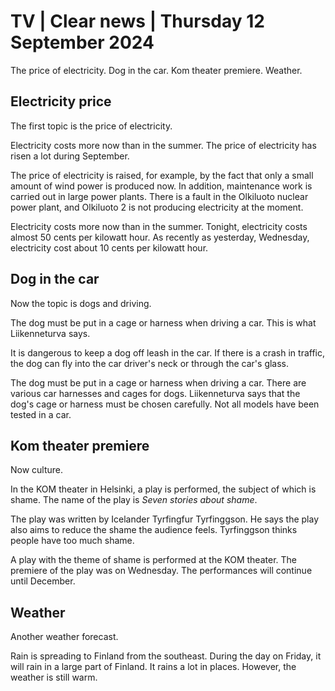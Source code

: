 # TV \| Clear news \| Thursday 12 September 2024

The price of electricity. Dog in the car. Kom theater premiere. Weather.

## Electricity price

The first topic is the price of electricity.

Electricity costs more now than in the summer. The price of electricity has risen a lot during September.

The price of electricity is raised, for example, by the fact that only a small amount of wind power is produced now. In addition, maintenance work is carried out in large power plants. There is a fault in the Olkiluoto nuclear power plant, and Olkiluoto 2 is not producing electricity at the moment.

Electricity costs more now than in the summer. Tonight, electricity costs almost 50 cents per kilowatt hour. As recently as yesterday, Wednesday, electricity cost about 10 cents per kilowatt hour.

## Dog in the car

Now the topic is dogs and driving.

The dog must be put in a cage or harness when driving a car. This is what Liikenneturva says.

It is dangerous to keep a dog off leash in the car. If there is a crash in traffic, the dog can fly into the car driver's neck or through the car's glass.

The dog must be put in a cage or harness when driving a car. There are various car harnesses and cages for dogs. Liikenneturva says that the dog's cage or harness must be chosen carefully. Not all models have been tested in a car.

## Kom theater premiere

Now culture.

In the KOM theater in Helsinki, a play is performed, the subject of which is shame. The name of the play is *Seven stories about shame*.

The play was written by Icelander Tyrfingfur Tyrfinggson. He says the play also aims to reduce the shame the audience feels. Tyrfinggson thinks people have too much shame.

A play with the theme of shame is performed at the KOM theater. The premiere of the play was on Wednesday. The performances will continue until December.

## Weather

Another weather forecast.

Rain is spreading to Finland from the southeast. During the day on Friday, it will rain in a large part of Finland. It rains a lot in places. However, the weather is still warm.

